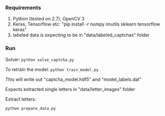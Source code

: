 ### Requirements

1. Python (tested on 2.7), OpenCV 3
2. Keras, Tensorflow etc: "pip install -r numpy imutils sklearn tensorflow keras"
3. labeled data is expecting to be in "data/labeled_captchas" folder

### Run

Solver:
`python solve_captcha.py`


To retrain the model:
`python train_model.py`

This will write out "captcha_model.hdf5" and "model_labels.dat"

Expects extracted single letters in "data/letter_images" folder

Extract letters: 

`python prepare_data.py`